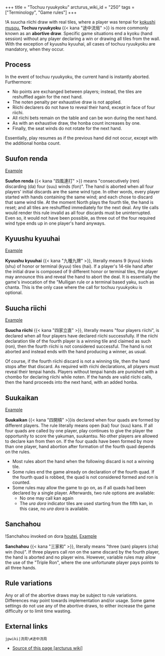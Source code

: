 +++
title = "Tochuu ryuukyoku"
arcturus_wiki_id = "250"
tags = ["Terminology", "Game rules"]
+++

!A suucha riichi draw with real tiles, where a player was tenpai for [kokushi musou.](Kokushi_Suucha_Riichi.jpg "A suucha riichi draw with real tiles, where a player was tenpai for kokushi musou.") **Tochuu ryuukyoku** {{< kana "途中流局" >}} is more commonly known as an **abortive draw**. Specific game situations end a kyoku (hand session) without any player declaring a win or drawing all tiles from the wall. With the exception of kyuushu kyuuhai, all cases of tochuu ryuukyoku are mandatory, when they occur.

## Process

In the event of tochuu ryuukyoku, the current hand is instantly aborted. Furthermore:

  - No points are exchanged between players; instead, the tiles are reshuffled again for the next hand.
  - The noten penalty per exhaustive draw is not applied.
  - Riichi declarers do not have to reveal their hand, except in face of four riichi.
  - All riichi bets remain on the table and can be won during the next hand.
  - As with an exhaustive draw, the honba count increases by one.
  - Finally, the seat winds do not rotate for the next hand.

Essentially, play resumes as if the previous hand did not occur, except with the additional honba count.

## Suufon renda

[Example](http://tenhou.net/0/?log=2015090309gm-0009-7447-fa717ec6&tw=0&ts=7)

**Suufon renda** {{< kana "四風連打" >}} means "consecutively (ren) discarding (da) four (suu) winds (fon)". The hand is aborted when all four players' initial discards are the same wind type. In other words, every player started with hands containing the same wind; and each chose to discard that same wind tile. At the moment North plays the fourth tile, the hand is reset; and all tiles are reshuffled immediately for the next deal. Any tile calls would render this rule invalid as all four discards must be uninterrupted. Even so, it would not have been possible, as three out of the four required wind type ends up in one player's hand anyways.

## Kyuushu kyuuhai

[Example](http://tenhou.net/0/?log=2014011202gm-0089-0000-c5a5f508&tw=0&ts=1)

**Kyuushu kyuuhai** {{< kana "九種九牌" >}}, literally means 9 (kyuu) kinds (shu) of honor or terminal (kyuu) tiles (hai). If a player's 14-tile hand after the initial draw is composed of 9 different honor or terminal tiles, the player may announce this and reveal the hand to abort the deal. It is essentially the game's invocation of the "Mulligan rule or a terminal based yaku, such as chanta. This is the only case where the call for tochuu ryuukyoku is optional.

## Suucha riichi

[Example](http://tenhou.net/0/?log=2014081419gm-0009-7447-b66ad799&tw=0&ts=6)

**Suucha riichi** {{< kana "四家立直" >}}, literally means "four players riichi", is declared when all four players have declared riichi successfully. If the riichi declaration tile of the fourth player is a winning tile and claimed as such (ron), then the fourth riichi is not considered successful. The hand is not aborted and instead ends with the hand producing a winner, as usual.

Of course, if the fourth riichi discard is not a winning tile, then the hand stops after that discard. As required with riichi declarations, all players must reveal their tenpai hands. Players without tenpai hands are punished with a chombo for declaring riichi while noten. If the hands are valid riichi calls, then the hand proceeds into the next hand, with an added honba.

## Suukaikan

[Example](http://tenhou.net/0/?log=2014021417gm-0009-7447-00d6d80f&tw=3&ts=5)

**Suukaikan** {{< kana "四開槓" >}}is declared when four quads are formed by different players. The rule literally means open (kai) four (suu) kans. If all four quads are called by one player, play continues to give the player the opportunity to score the yakuman, suukantsu. No other players are allowed to declare kan from then on. If the four quads have been formed by more than one player, hand abortion after formation of the fourth quad depends on the rules.

  - Most rules abort the hand when the following discard is not a winning tile.
  - Some rules end the game already on declaration of the fourth quad. If the fourth quad is robbed, the quad is not considered formed and ron is counted.
  - Some rules may allow the game to go on, as if all quads had been declared by a single player. Afterwards, two rule options are available:
      - No one may call kan again
      - The *ura dora* indicator tiles are used starting from the fifth kan, in this case, no *ura dora* is available.

## Sanchahou

!Sanchahou invoked on dora [houtei.](Sanchahou.jpg "Sanchahou invoked on dora houtei.")
[Example](http://tenhou.net/0/?log=2015041415gm-00a9-0000-6cda8438&ts=1&tw=1)

**Sanchahou** {{< kana "三家和" >}}, literally means "three (san) players (cha) win (hou)". If three players call *ron* on the same discard by the fourth player, the hand is aborted and no player wins. However, variable rules may allow the use of the "Triple Ron", where the one unfortunate player pays points to all three hands.

## Rule variations

Any or all of the abortive draws may be subject to rule variations. Differences may point towards implementation and/or usage. Some game settings do not use any of the abortive draws, to either increase the game difficulty or to limit time wasting.

## External links

```jpwiki|流局\#途中流局```
- [Source of this page [arcturus wiki]](http://arcturus.su/wiki/Tochuu_ryuukyoku)